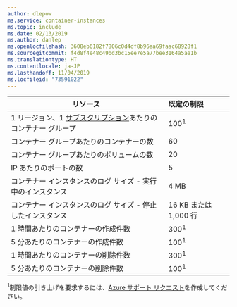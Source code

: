 ```yaml
---
author: dlepow
ms.service: container-instances
ms.topic: include
ms.date: 02/13/2019
ms.author: danlep
ms.openlocfilehash: 3608eb6182f7806c0d4df8b96aa69faac68928f1
ms.sourcegitcommit: f4d8f4e48c49bd3bc15ee7e5a77bee3164a5ae1b
ms.translationtype: HT
ms.contentlocale: ja-JP
ms.lasthandoff: 11/04/2019
ms.locfileid: "73591022"
---
```

| リソース | 既定の制限 |
| --- | :--- |
| 1 リージョン、1 [サブスクリプション](../articles/billing-buy-sign-up-azure-subscription.md)あたりのコンテナー グループ | 100<sup>1</sup> |
| コンテナー グループあたりのコンテナーの数 | 60 |
| コンテナー グループあたりのボリュームの数 | 20 |
| IP あたりのポートの数 | 5 |
| コンテナー インスタンスのログ サイズ - 実行中のインスタンス | 4 MB |
| コンテナー インスタンスのログ サイズ - 停止したインスタンス | 16 KB または 1,000 行 |
| 1 時間あたりのコンテナーの作成件数 |300<sup>1</sup> |
| 5 分あたりのコンテナーの作成件数 | 100<sup>1</sup> |
| 1 時間あたりのコンテナーの削除件数 | 300<sup>1</sup> |
| 5 分あたりのコンテナーの削除件数 | 100<sup>1</sup> |


<sup>1</sup>制限値の引き上げを要求するには、[Azure サポート リクエスト][azure-support]を作成してください。<br />

<!-- LINKS - External -->
[azure-support]: https://ms.portal.azure.com/#blade/Microsoft_Azure_Support/HelpAndSupportBlade/newsupportrequest
